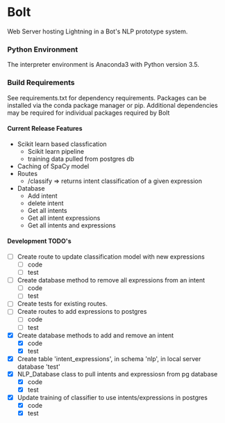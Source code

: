 # Bolt
Web Server hosting Lightning in a Bot's NLP prototype system.

### Python Environment
The interpreter environment is Anaconda3 with Python version 3.5.

### Build Requirements
See requirements.txt for dependency requirements.
Packages can be installed via the conda package manager or pip.
Additional dependencies may be required for individual packages required by Bolt

#### Current Release Features
- Scikit learn based classfication
	- Scikit learn pipeline
	- training data pulled from postgres db
- Caching of SpaCy model
- Routes
	- /classify => returns intent classification of a given expression
- Database
	- Add intent
	- delete intent
	- Get all intents
	- Get all intent expressions
	- Get all intents and expressions

#### Development TODO's

- [ ] Create route to update classification model with new expressions
	- [ ] code
	- [ ] test
- [ ] Create database method to remove all expressions from an intent
	- [ ] code
	- [ ] test
- [ ] Create tests for existing routes.
- [ ] Create routes to add expressions to postgres
	- [ ] code
	- [ ] test
	
- [x] Create database methods to add and remove an intent
	- [x] code
	- [x] test 
- [x] Create table 'intent_expressions', in schema 'nlp', in local server database 'test'
- [x] NLP_Database class to pull intents and expressiosn from pg database
	- [x] code
	- [x] test
- [x] Update training of classifier to use intents/expressions in postgres
	- [x] code
	- [x] test